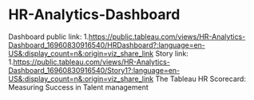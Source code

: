 # HR-Analytics-Dashboard
Dashboard public link: 1.https://public.tableau.com/views/HR-Analytics-Dashboard_16960830916540/HRDashboard?:language=en-US&:display_count=n&:origin=viz_share_link
Story link:            1.https://public.tableau.com/views/HR-Analytics-Dashboard_16960830916540/Story1?:language=en-US&:display_count=n&:origin=viz_share_link
The Tableau HR Scorecard: Measuring Success in Talent management

